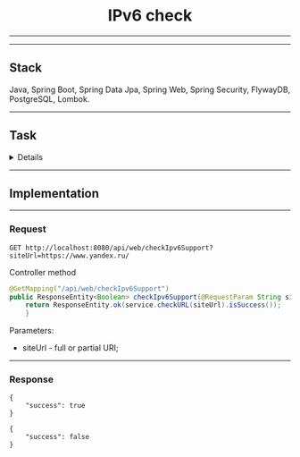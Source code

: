 <h1 align="center">IPv6 check</h1>

----

----
## Stack
Java, Spring Boot, Spring Data Jpa, Spring Web, Spring Security, FlywayDB, PostgreSQL, Lombok.
____
## Task
<details>
<summary>Details</summary>

___
### Todo:
- local version control (git)
- commit first project version
- implement described feature and commit


#### Feature:
API endpoint for IPv6 support.

Endpoint's characteristics:
- public;
- /api/web/checkIpv6Support - path;
- siteUrl - query parameter;
- success - boolean. response with 200 status;

Additional details:
- siteUrl - should take full and partial URI.
</details>

---
## Implementation

---
### Request
```
GET http://localhost:8080/api/web/checkIpv6Support?siteUrl=https://www.yandex.ru/
```
Controller method
```java
@GetMapping("/api/web/checkIpv6Support")
public ResponseEntity<Boolean> checkIpv6Support(@RequestParam String siteUrl) throws NotValidURLException {
    return ResponseEntity.ok(service.checkURL(siteUrl).isSuccess());
    }
```
Parameters:
- siteUrl - full or partial URI;

---
### Response
```
{
    "success": true
}
```
```
{
    "success": false
}
```
